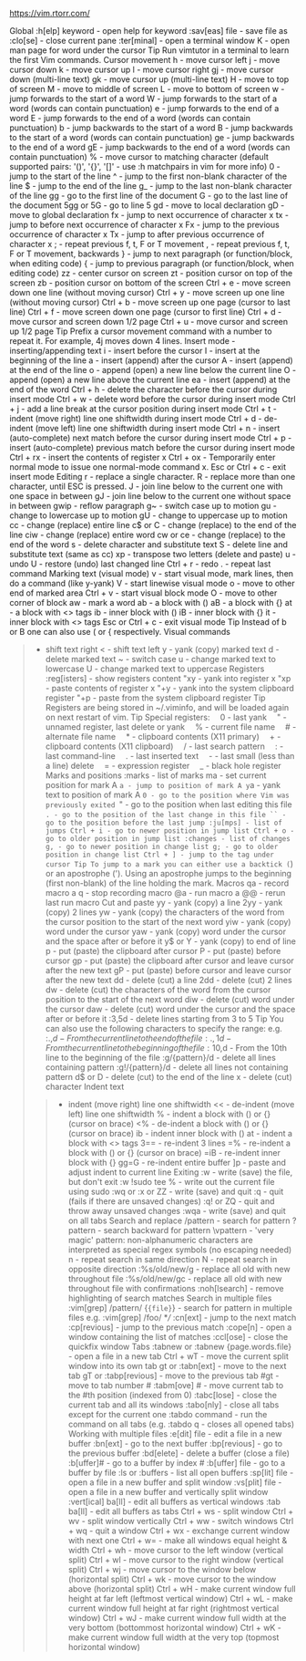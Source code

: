https://vim.rtorr.com/

Global
:h[elp] keyword - open help for keyword
:sav[eas] file - save file as
:clo[se] - close current pane
:ter[minal] - open a terminal window
K - open man page for word under the cursor
Tip Run vimtutor in a terminal to learn the first Vim commands.
Cursor movement
h - move cursor left
j - move cursor down
k - move cursor up
l - move cursor right
gj - move cursor down (multi-line text)
gk - move cursor up (multi-line text)
H - move to top of screen
M - move to middle of screen
L - move to bottom of screen
w - jump forwards to the start of a word
W - jump forwards to the start of a word (words can contain punctuation)
e - jump forwards to the end of a word
E - jump forwards to the end of a word (words can contain punctuation)
b - jump backwards to the start of a word
B - jump backwards to the start of a word (words can contain punctuation)
ge - jump backwards to the end of a word
gE - jump backwards to the end of a word (words can contain punctuation)
% - move cursor to matching character (default supported pairs: '()', '{}', '[]' - use :h matchpairs in vim for more info)
0 - jump to the start of the line
^ - jump to the first non-blank character of the line
$ - jump to the end of the line
g_ - jump to the last non-blank character of the line
gg - go to the first line of the document
G - go to the last line of the document
5gg or 5G - go to line 5
gd - move to local declaration
gD - move to global declaration
fx - jump to next occurrence of character x
tx - jump to before next occurrence of character x
Fx - jump to the previous occurrence of character x
Tx - jump to after previous occurrence of character x
; - repeat previous f, t, F or T movement
, - repeat previous f, t, F or T movement, backwards
} - jump to next paragraph (or function/block, when editing code)
{ - jump to previous paragraph (or function/block, when editing code)
zz - center cursor on screen
zt - position cursor on top of the screen
zb - position cursor on bottom of the screen
Ctrl + e - move screen down one line (without moving cursor)
Ctrl + y - move screen up one line (without moving cursor)
Ctrl + b - move screen up one page (cursor to last line)
Ctrl + f - move screen down one page (cursor to first line)
Ctrl + d - move cursor and screen down 1/2 page
Ctrl + u - move cursor and screen up 1/2 page
Tip Prefix a cursor movement command with a number to repeat it. For example, 4j moves down 4 lines.
Insert mode - inserting/appending text
i - insert before the cursor
I - insert at the beginning of the line
a - insert (append) after the cursor
A - insert (append) at the end of the line
o - append (open) a new line below the current line
O - append (open) a new line above the current line
ea - insert (append) at the end of the word
Ctrl + h - delete the character before the cursor during insert mode
Ctrl + w - delete word before the cursor during insert mode
Ctrl + j - add a line break at the cursor position during insert mode
Ctrl + t - indent (move right) line one shiftwidth during insert mode
Ctrl + d - de-indent (move left) line one shiftwidth during insert mode
Ctrl + n - insert (auto-complete) next match before the cursor during insert mode
Ctrl + p - insert (auto-complete) previous match before the cursor during insert mode
Ctrl + rx - insert the contents of register x
Ctrl + ox - Temporarily enter normal mode to issue one normal-mode command x.
Esc or Ctrl + c - exit insert mode
Editing
r - replace a single character.
R - replace more than one character, until ESC is pressed.
J - join line below to the current one with one space in between
gJ - join line below to the current one without space in between
gwip - reflow paragraph
g~ - switch case up to motion
gu - change to lowercase up to motion
gU - change to uppercase up to motion
cc - change (replace) entire line
c$ or C - change (replace) to the end of the line
ciw - change (replace) entire word
cw or ce - change (replace) to the end of the word
s - delete character and substitute text
S - delete line and substitute text (same as cc)
xp - transpose two letters (delete and paste)
u - undo
U - restore (undo) last changed line
Ctrl + r - redo
. - repeat last command
Marking text (visual mode)
v - start visual mode, mark lines, then do a command (like y-yank)
V - start linewise visual mode
o - move to other end of marked area
Ctrl + v - start visual block mode
O - move to other corner of block
aw - mark a word
ab - a block with ()
aB - a block with {}
at - a block with <> tags
ib - inner block with ()
iB - inner block with {}
it - inner block with <> tags
Esc or Ctrl + c - exit visual mode
Tip Instead of b or B one can also use ( or { respectively.
Visual commands
> - shift text right
< - shift text left
y - yank (copy) marked text
d - delete marked text
~ - switch case
u - change marked text to lowercase
U - change marked text to uppercase
Registers
:reg[isters] - show registers content
"xy - yank into register x
"xp - paste contents of register x
"+y - yank into the system clipboard register
"+p - paste from the system clipboard register
Tip Registers are being stored in ~/.viminfo, and will be loaded again on next restart of vim.
Tip Special registers:
 0 - last yank
 " - unnamed register, last delete or yank
 % - current file name
 # - alternate file name
 * - clipboard contents (X11 primary)
 + - clipboard contents (X11 clipboard)
 / - last search pattern
 : - last command-line
 . - last inserted text
 - - last small (less than a line) delete
 = - expression register
 _ - black hole register
Marks and positions
:marks - list of marks
ma - set current position for mark A
`a - jump to position of mark A
y`a - yank text to position of mark A
`0 - go to the position where Vim was previously exited
`" - go to the position when last editing this file
`. - go to the position of the last change in this file
`` - go to the position before the last jump
:ju[mps] - list of jumps
Ctrl + i - go to newer position in jump list
Ctrl + o - go to older position in jump list
:changes - list of changes
g, - go to newer position in change list
g; - go to older position in change list
Ctrl + ] - jump to the tag under cursor
Tip To jump to a mark you can either use a backtick (`) or an apostrophe ('). Using an apostrophe jumps to the beginning (first non-blank) of the line holding the mark.
Macros
qa - record macro a
q - stop recording macro
@a - run macro a
@@ - rerun last run macro
Cut and paste
yy - yank (copy) a line
2yy - yank (copy) 2 lines
yw - yank (copy) the characters of the word from the cursor position to the start of the next word
yiw - yank (copy) word under the cursor
yaw - yank (copy) word under the cursor and the space after or before it
y$ or Y - yank (copy) to end of line
p - put (paste) the clipboard after cursor
P - put (paste) before cursor
gp - put (paste) the clipboard after cursor and leave cursor after the new text
gP - put (paste) before cursor and leave cursor after the new text
dd - delete (cut) a line
2dd - delete (cut) 2 lines
dw - delete (cut) the characters of the word from the cursor position to the start of the next word
diw - delete (cut) word under the cursor
daw - delete (cut) word under the cursor and the space after or before it
:3,5d - delete lines starting from 3 to 5
Tip You can also use the following characters to specify the range:
e.g.
:.,$d - From the current line to the end of the file
:.,1d - From the current line to the beginning of the file
:10,$d - From the 10th line to the beginning of the file
:g/{pattern}/d - delete all lines containing pattern
:g!/{pattern}/d - delete all lines not containing pattern
d$ or D - delete (cut) to the end of the line
x - delete (cut) character
Indent text
>> - indent (move right) line one shiftwidth
<< - de-indent (move left) line one shiftwidth
>% - indent a block with () or {} (cursor on brace)
<% - de-indent a block with () or {} (cursor on brace)
>ib - indent inner block with ()
>at - indent a block with <> tags
3== - re-indent 3 lines
=% - re-indent a block with () or {} (cursor on brace)
=iB - re-indent inner block with {}
gg=G - re-indent entire buffer
]p - paste and adjust indent to current line
Exiting
:w - write (save) the file, but don't exit
:w !sudo tee % - write out the current file using sudo
:wq or :x or ZZ - write (save) and quit
:q - quit (fails if there are unsaved changes)
:q! or ZQ - quit and throw away unsaved changes
:wqa - write (save) and quit on all tabs
Search and replace
/pattern - search for pattern
?pattern - search backward for pattern
\vpattern - 'very magic' pattern: non-alphanumeric characters are interpreted as special regex symbols (no escaping needed)
n - repeat search in same direction
N - repeat search in opposite direction
:%s/old/new/g - replace all old with new throughout file
:%s/old/new/gc - replace all old with new throughout file with confirmations
:noh[lsearch] - remove highlighting of search matches
Search in multiple files
:vim[grep] /pattern/ {`{file}`} - search for pattern in multiple files
e.g. :vim[grep] /foo/ **/*
:cn[ext] - jump to the next match
:cp[revious] - jump to the previous match
:cope[n] - open a window containing the list of matches
:ccl[ose] - close the quickfix window
Tabs
:tabnew or :tabnew {page.words.file} - open a file in a new tab
Ctrl + wT - move the current split window into its own tab
gt or :tabn[ext] - move to the next tab
gT or :tabp[revious] - move to the previous tab
#gt - move to tab number #
:tabm[ove] # - move current tab to the #th position (indexed from 0)
:tabc[lose] - close the current tab and all its windows
:tabo[nly] - close all tabs except for the current one
:tabdo command - run the command on all tabs (e.g. :tabdo q - closes all opened tabs)
Working with multiple files
:e[dit] file - edit a file in a new buffer
:bn[ext] - go to the next buffer
:bp[revious] - go to the previous buffer
:bd[elete] - delete a buffer (close a file)
:b[uffer]# - go to a buffer by index #
:b[uffer] file - go to a buffer by file
:ls or :buffers - list all open buffers
:sp[lit] file - open a file in a new buffer and split window
:vs[plit] file - open a file in a new buffer and vertically split window
:vert[ical] ba[ll] - edit all buffers as vertical windows
:tab ba[ll] - edit all buffers as tabs
Ctrl + ws - split window
Ctrl + wv - split window vertically
Ctrl + ww - switch windows
Ctrl + wq - quit a window
Ctrl + wx - exchange current window with next one
Ctrl + w= - make all windows equal height & width
Ctrl + wh - move cursor to the left window (vertical split)
Ctrl + wl - move cursor to the right window (vertical split)
Ctrl + wj - move cursor to the window below (horizontal split)
Ctrl + wk - move cursor to the window above (horizontal split)
Ctrl + wH - make current window full height at far left (leftmost vertical window)
Ctrl + wL - make current window full height at far right (rightmost vertical window)
Ctrl + wJ - make current window full width at the very bottom (bottommost horizontal window)
Ctrl + wK - make current window full width at the very top (topmost horizontal window)